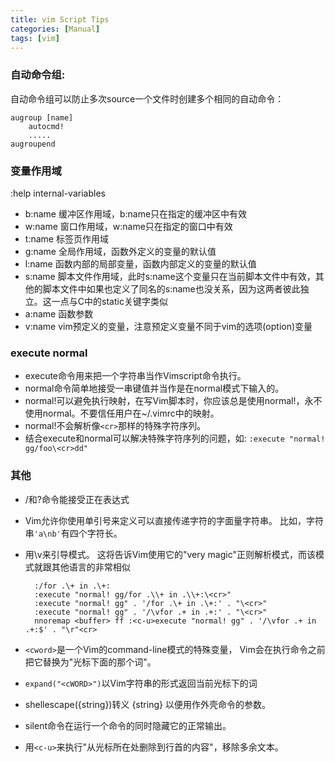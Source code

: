 ```yaml
---
title: vim Script Tips
categories: [Manual]
tags: [vim]
---
```


### 自动命令组:

自动命令组可以防止多次source一个文件时创建多个相同的自动命令：

``` vim
augroup [name]
    autocmd!
    .....
augroupend
```

### 变量作用域

:help internal-variables

* b:name 缓冲区作用域，b:name只在指定的缓冲区中有效
* w:name 窗口作用域，w:name只在指定的窗口中有效
* t:name 标签页作用域
* g:name 全局作用域，函数外定义的变量的默认值
* l:name 函数内部的局部变量，函数内部定义的变量的默认值
* s:name 脚本文件作用域，此时s:name这个变量只在当前脚本文件中有效，其他的脚本文件中如果也定义了同名的s:name也没关系，因为这两者彼此独立。这一点与C中的static关键字类似
* a:name 函数参数
* v:name vim预定义的变量，注意预定义变量不同于vim的选项(option)变量

### execute normal

* execute命令用来把一个字符串当作Vimscript命令执行。
* normal命令简单地接受一串键值并当作是在normal模式下输入的。
* normal!可以避免执行映射，在写Vim脚本时，你应该总是使用normal!，永不使用normal。不要信任用户在~/.vimrc中的映射。
* normal!不会解析像`<cr>`那样的特殊字符序列。
* 结合execute和normal可以解决特殊字符序列的问题，如: `:execute "normal! gg/foo\<cr>dd"`

### 其他

* /和?命令能接受正在表达式
* Vim允许你使用单引号来定义可以直接传递字符的字面量字符串。 比如，字符串`'a\nb'`有四个字符长。
* 用\v来引导模式。 这将告诉Vim使用它的"very magic"正则解析模式，而该模式就跟其他语言的非常相似

        :/for .\+ in .\+:
        :execute "normal! gg/for .\\+ in .\\+:\<cr>"
        :execute "normal! gg" . '/for .\+ in .\+:' . "\<cr>"
        :execute "normal! gg" . '/\vfor .+ in .+:' . "\<cr>"
        nnoremap <buffer> ff :<c-u>execute "normal! gg" . '/\vfor .+ in .+:$' . "\r"<cr>

* `<cword>`是一个Vim的command-line模式的特殊变量， Vim会在执行命令之前把它替换为"光标下面的那个词"。
* `expand("<cWORD>")`以Vim字符串的形式返回当前光标下的词
* shellescape({string})转义 {string} 以便用作外壳命令的参数。
* silent命令在运行一个命令的同时隐藏它的正常输出。
* 用`<c-u>`来执行"从光标所在处删除到行首的内容"，移除多余文本。

